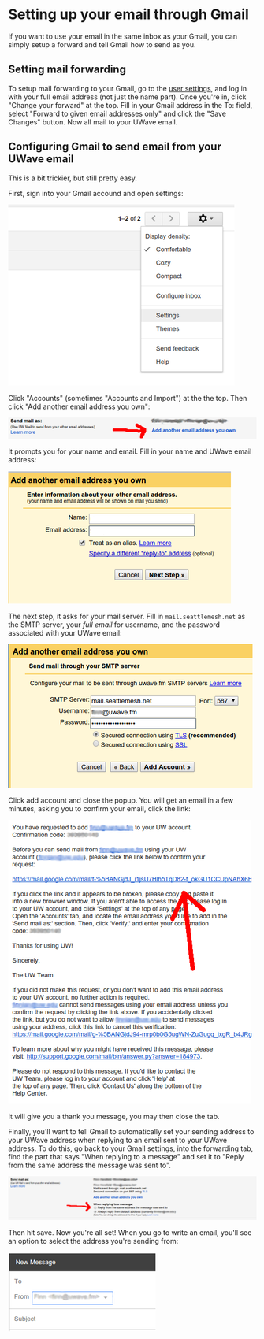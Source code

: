 # Setting up your email through Gmail
If you want to use your email in the same inbox as your Gmail, you can simply setup a forward and
tell Gmail how to send as you.

## Setting mail forwarding
To setup mail forwarding to your Gmail, go to the [user settings](https://q.meshwith.me/postfixadmin/users/login.php),
and log in with your full email address (not just the name part). Once you're in, click
"Change your forward" at the top. Fill in your Gmail address in the To: field, select
"Forward to given email addresses only" and click the "Save Changes" button. Now all mail to your
UWave email.

## Configuring Gmail to send email from your UWave email
This is a bit trickier, but still pretty easy.

First, sign into your Gmail accound and open settings:

![](../assets/img/settings-menu.png)

Click "Accounts" (sometimes "Accounts and Import") at the the top. Then click "Add another email
address you own":

![](../assets/img/add-another-address-step-0.png)

It prompts you for your name and email. Fill in your name and UWave email address:

![](../assets/img/add-another-address-step-1.png)

The next step, it asks for your mail server. Fill in `mail.seattlemesh.net` as the SMTP server, your
 _full email_ for username, and the password associated with your UWave email:

![](../assets/img/specify-mailserver.png)

Click add account and close the popup. You will get an email in a few minutes, asking you to confirm
 your email, click the link:

![](../assets/img/verification-email.png)

It will give you a thank you message, you may then close the tab.

Finally, you'll want to tell Gmail to automatically set your sending address to your UWave address
when replying to an email sent to your UWave address. To do this, go back to your Gmail settings,
into the forwarding tab, find the part that says "When replying to a message" and set it to
"Reply from the same address the message was sent to".

![](../assets/img/reply.png)

Then hit save. Now you're all set! When you go to write an email, you'll see an option to select
the address you're sending from:

![](../assets/img/sendas.png)
